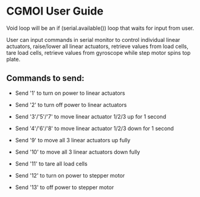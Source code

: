 # CGMOI User Guide
Void loop will be an if (serial.available()) loop that waits for input from user.

User can input commands in serial monitor to control individual linear actuators, raise/lower all linear actuators, retrieve values from load cells, tare load cells, retrieve values from gyroscope while step motor spins top plate.

## Commands to send:
- Send '1' to turn on power to linear actuators

- Send '2' to turn off power to linear actuators

- Send '3'/'5'/'7' to move linear actuator 1/2/3 up for 1 second

- Send '4'/'6'/'8' to move linear actuator 1/2/3 down for 1 second

- Send '9' to move all 3 linear actuators up fully

- Send '10' to move all 3 linear actuators down fully

- Send '11' to tare all load cells

- Send '12' to turn on power to stepper motor

- Send '13' to off power to stepper motor

